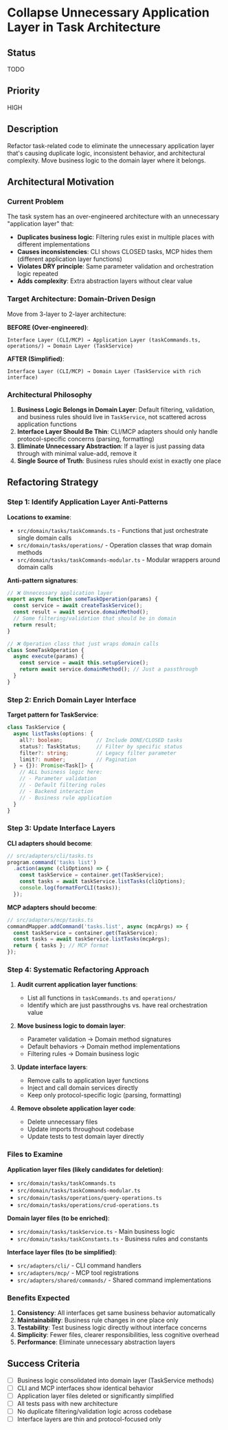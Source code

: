 # Collapse Unnecessary Application Layer in Task Architecture

## Status
TODO

## Priority  
HIGH

## Description

Refactor task-related code to eliminate the unnecessary application layer that's causing duplicate logic, inconsistent behavior, and architectural complexity. Move business logic to the domain layer where it belongs.

## Architectural Motivation

### Current Problem
The task system has an over-engineered architecture with an unnecessary "application layer" that:
- **Duplicates business logic**: Filtering rules exist in multiple places with different implementations
- **Causes inconsistencies**: CLI shows CLOSED tasks, MCP hides them (different application layer functions)
- **Violates DRY principle**: Same parameter validation and orchestration logic repeated
- **Adds complexity**: Extra abstraction layers without clear value

### Target Architecture: Domain-Driven Design
Move from 3-layer to 2-layer architecture:

**BEFORE (Over-engineered)**:
```
Interface Layer (CLI/MCP) → Application Layer (taskCommands.ts, operations/) → Domain Layer (TaskService)
```

**AFTER (Simplified)**:
```
Interface Layer (CLI/MCP) → Domain Layer (TaskService with rich interface)
```

### Architectural Philosophy

1. **Business Logic Belongs in Domain Layer**: Default filtering, validation, and business rules should live in `TaskService`, not scattered across application functions
2. **Interface Layer Should Be Thin**: CLI/MCP adapters should only handle protocol-specific concerns (parsing, formatting)
3. **Eliminate Unnecessary Abstraction**: If a layer is just passing data through with minimal value-add, remove it
4. **Single Source of Truth**: Business rules should exist in exactly one place

## Refactoring Strategy

### Step 1: Identify Application Layer Anti-Patterns

**Locations to examine**:
- `src/domain/tasks/taskCommands.ts` - Functions that just orchestrate single domain calls
- `src/domain/tasks/operations/` - Operation classes that wrap domain methods
- `src/domain/tasks/taskCommands-modular.ts` - Modular wrappers around domain calls

**Anti-pattern signatures**:
```typescript
// ❌ Unnecessary application layer
export async function someTaskOperation(params) {
  const service = await createTaskService();
  const result = await service.domainMethod();
  // Some filtering/validation that should be in domain
  return result;
}

// ❌ Operation class that just wraps domain calls  
class SomeTaskOperation {
  async execute(params) {
    const service = await this.setupService();
    return await service.domainMethod(); // Just a passthrough
  }
}
```

### Step 2: Enrich Domain Layer Interface

**Target pattern for TaskService**:
```typescript
class TaskService {
  async listTasks(options: {
    all?: boolean;           // Include DONE/CLOSED tasks
    status?: TaskStatus;     // Filter by specific status  
    filter?: string;         // Legacy filter parameter
    limit?: number;          // Pagination
  } = {}): Promise<Task[]> {
    // ALL business logic here:
    // - Parameter validation
    // - Default filtering rules
    // - Backend interaction
    // - Business rule application
  }
}
```

### Step 3: Update Interface Layers

**CLI adapters should become**:
```typescript
// src/adapters/cli/tasks.ts
program.command('tasks list')
  .action(async (cliOptions) => {
    const taskService = container.get(TaskService);
    const tasks = await taskService.listTasks(cliOptions);
    console.log(formatForCLI(tasks));
  });
```

**MCP adapters should become**:
```typescript
// src/adapters/mcp/tasks.ts  
commandMapper.addCommand('tasks.list', async (mcpArgs) => {
  const taskService = container.get(TaskService);
  const tasks = await taskService.listTasks(mcpArgs);
  return { tasks }; // MCP format
});
```

### Step 4: Systematic Refactoring Approach

1. **Audit current application layer functions**:
   - List all functions in `taskCommands.ts` and `operations/`
   - Identify which are just passthroughs vs. have real orchestration value
   
2. **Move business logic to domain layer**:
   - Parameter validation → Domain method signatures
   - Default behaviors → Domain method implementations  
   - Filtering rules → Domain business logic
   
3. **Update interface layers**:
   - Remove calls to application layer functions
   - Inject and call domain services directly
   - Keep only protocol-specific logic (parsing, formatting)
   
4. **Remove obsolete application layer code**:
   - Delete unnecessary files
   - Update imports throughout codebase
   - Update tests to test domain layer directly

### Files to Examine

**Application layer files (likely candidates for deletion)**:
- `src/domain/tasks/taskCommands.ts`
- `src/domain/tasks/taskCommands-modular.ts`  
- `src/domain/tasks/operations/query-operations.ts`
- `src/domain/tasks/operations/crud-operations.ts`

**Domain layer files (to be enriched)**:
- `src/domain/tasks/taskService.ts` - Main business logic
- `src/domain/tasks/taskConstants.ts` - Business rules and constants

**Interface layer files (to be simplified)**:
- `src/adapters/cli/` - CLI command handlers
- `src/adapters/mcp/` - MCP tool registrations  
- `src/adapters/shared/commands/` - Shared command implementations

### Benefits Expected

1. **Consistency**: All interfaces get same business behavior automatically
2. **Maintainability**: Business rule changes in one place only
3. **Testability**: Test business logic directly without interface concerns
4. **Simplicity**: Fewer files, clearer responsibilities, less cognitive overhead
5. **Performance**: Eliminate unnecessary abstraction layers

## Success Criteria

- [ ] Business logic consolidated into domain layer (TaskService methods)
- [ ] CLI and MCP interfaces show identical behavior
- [ ] Application layer files deleted or significantly simplified
- [ ] All tests pass with new architecture
- [ ] No duplicate filtering/validation logic across codebase
- [ ] Interface layers are thin and protocol-focused only
